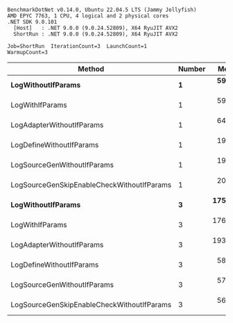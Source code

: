 ```

BenchmarkDotNet v0.14.0, Ubuntu 22.04.5 LTS (Jammy Jellyfish)
AMD EPYC 7763, 1 CPU, 4 logical and 2 physical cores
.NET SDK 9.0.101
  [Host]   : .NET 9.0.0 (9.0.24.52809), X64 RyuJIT AVX2
  ShortRun : .NET 9.0.0 (9.0.24.52809), X64 RyuJIT AVX2

Job=ShortRun  IterationCount=3  LaunchCount=1  
WarmupCount=3  

```
| Method                                     | Number | Mean      | Error     | StdDev   | Min       | Max       | Gen0   | Allocated |
|------------------------------------------- |------- |----------:|----------:|---------:|----------:|----------:|-------:|----------:|
| **LogWithoutIfParams**                         | **1**      |  **59.70 ns** |  **1.815 ns** | **0.099 ns** |  **59.62 ns** |  **59.81 ns** | **0.0010** |      **88 B** |
| LogWithIfParams                            | 1      |  59.34 ns |  3.232 ns | 0.177 ns |  59.16 ns |  59.52 ns | 0.0010 |      88 B |
| LogAdapterWithoutIfParams                  | 1      |  64.68 ns |  2.560 ns | 0.140 ns |  64.55 ns |  64.83 ns | 0.0010 |      88 B |
| LogDefineWithoutIfParams                   | 1      |  19.87 ns |  0.196 ns | 0.011 ns |  19.86 ns |  19.88 ns |      - |         - |
| LogSourceGenWithoutIfParams                | 1      |  19.92 ns |  0.179 ns | 0.010 ns |  19.92 ns |  19.93 ns |      - |         - |
| LogSourceGenSkipEnableCheckWithoutIfParams | 1      |  20.96 ns |  5.285 ns | 0.290 ns |  20.79 ns |  21.29 ns |      - |         - |
| **LogWithoutIfParams**                         | **3**      | **175.33 ns** |  **6.533 ns** | **0.358 ns** | **175.01 ns** | **175.72 ns** | **0.0031** |     **264 B** |
| LogWithIfParams                            | 3      | 176.93 ns | 21.420 ns | 1.174 ns | 175.58 ns | 177.72 ns | 0.0031 |     264 B |
| LogAdapterWithoutIfParams                  | 3      | 193.13 ns | 14.769 ns | 0.810 ns | 192.20 ns | 193.71 ns | 0.0031 |     264 B |
| LogDefineWithoutIfParams                   | 3      |  58.68 ns |  0.423 ns | 0.023 ns |  58.66 ns |  58.70 ns |      - |         - |
| LogSourceGenWithoutIfParams                | 3      |  57.88 ns |  0.476 ns | 0.026 ns |  57.86 ns |  57.91 ns |      - |         - |
| LogSourceGenSkipEnableCheckWithoutIfParams | 3      |  56.81 ns |  2.581 ns | 0.141 ns |  56.72 ns |  56.98 ns |      - |         - |
